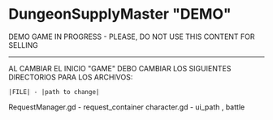 # DungeonSupplyMaster "DEMO"

DEMO GAME IN PROGRESS - PLEASE, DO NOT USE THIS CONTENT FOR SELLING

----------------------------------------------------------------------------------
AL CAMBIAR EL INICIO "GAME" DEBO CAMBIAR LOS SIGUIENTES DIRECTORIOS PARA LOS ARCHIVOS:
	
	|FILE| - |path to change|  
RequestManager.gd - request_container
character.gd - ui_path , battle
